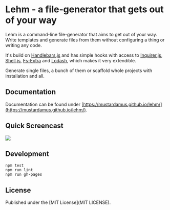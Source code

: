 # Lehm - a file-generator that gets out of your way

Lehm is a command-line file-generator that aims to get out of your way. Write
templates and generate files from them without configuring a thing or writing
any code.

It's build on [Handlebars.js](http://handlebarsjs.com) and has simple hooks
with access to [Inquirer.js](https://github.com/SBoudrias/Inquirer.js),
[Shell.js](https://github.com/shelljs/shelljs),
[Fs-Extra](https://github.com/jprichardson/node-fs-extra) and
[Lodash](https://lodash.com/docs), which makes it very extendible.

Generate single files, a bunch of them or scaffold whole projects with
installation and all.

## Documentation

Documentation can be found under
[https://mustardamus.github.io/lehm/](https://mustardamus.github.io/lehm/).

## Quick Screencast

![](http://g.recordit.co/jBApEMMAI3.gif)

## Development

    npm test
    npm run lint
    npm run gh-pages

## License

Published under the [MIT License](MIT LICENSE).
